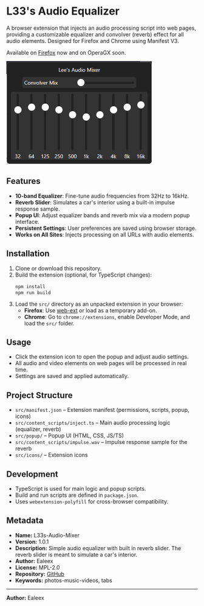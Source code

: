 # L33's Audio Equalizer

A browser extension that injects an audio processing script into web pages, providing a customizable equalizer and convolver (reverb) effect for all audio elements. Designed for Firefox and Chrome using Manifest V3.

Available on [Firefox](https://addons.mozilla.org/en-US/firefox/addon/l33s-audio-equalizer/) now and on OperaGX soon.

![Screenshot of L33's Audio Equalizer popup](example.png)

## Features
- **10-band Equalizer**: Fine-tune audio frequencies from 32Hz to 16kHz.
- **Reverb Slider**: Simulates a car's interior using a built-in impulse response sample.
- **Popup UI**: Adjust equalizer bands and reverb mix via a modern popup interface.
- **Persistent Settings**: User preferences are saved using browser storage.
- **Works on All Sites**: Injects processing on all URLs with audio elements.

## Installation
1. Clone or download this repository.
2. Build the extension (optional, for TypeScript changes):
   ```
   npm install
   npm run build
   ```
3. Load the `src/` directory as an unpacked extension in your browser:
   - **Firefox**: Use [web-ext](https://github.com/mozilla/web-ext) or load as a temporary add-on.
   - **Chrome**: Go to `chrome://extensions`, enable Developer Mode, and load the `src/` folder.

## Usage
- Click the extension icon to open the popup and adjust audio settings.
- All audio and video elements on web pages will be processed in real time.
- Settings are saved and applied automatically.

## Project Structure
- `src/manifest.json` – Extension manifest (permissions, scripts, popup, icons)
- `src/content_scripts/inject.ts` – Main audio processing logic (equalizer, reverb)
- `src/popup/` – Popup UI (HTML, CSS, JS/TS)
- `src/content_scripts/impulse.wav` – Impulse response sample for the reverb
- `src/icons/` – Extension icons

## Development
- TypeScript is used for main logic and popup scripts.
- Build and run scripts are defined in `package.json`.
- Uses `webextension-polyfill` for cross-browser compatibility.

## Metadata
- **Name:** L33s-Audio-Mixer
- **Version:** 1.0.1
- **Description:** Simple audio equalizer with built in reverb slider. The reverb slider is meant to simulate a car's interior.
- **Author:** Ealeex
- **License:** MPL-2.0
- **Repository:** [GitHub](https://github.com/Ealeex/L33s-Audio-Mixer)
- **Keywords:** photos-music-videos, tabs

---
**Author:** Ealeex
